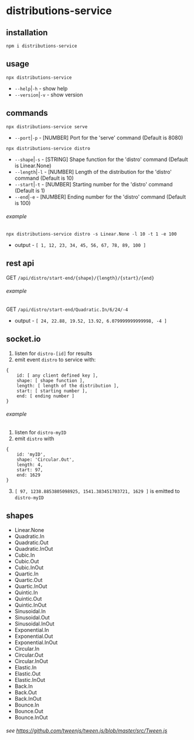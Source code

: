 # distributions-service

## installation
`npm i distributions-service`

## usage
`npx distributions-service`
 - `--help`|`-h` - show help
 - `--version`|`-v` - show version

## commands
`npx distributions-service serve`
- `--port`|`-p` - [NUMBER] Port for the 'serve' command (Default is 8080)

`npx distributions-service distro`
- `--shape`|`-s` - [STRING] Shape function for the 'distro' command (Default is Linear.None)
- `--length`|`-l` - [NUMBER] Length of the distribution for the 'distro' command  (Default is 10)
- `--start`|`-t` - [NUMBER] Starting number for the 'distro' command (Default is 1)
- `--end`|`-e` - [NUMBER] Ending number for the 'distro' command (Default is 100)

###### example
`npx distributions-service distro -s Linear.None -l 10 -t 1 -e 100`
 - output - `[ 1, 12, 23, 34, 45, 56, 67, 78, 89, 100 ]`

## rest api

GET `/api/distro/start-end/{shape}/{length}/{start}/{end}`

###### example
GET `/api/distro/start-end/Quadratic.In/6/24/-4`
 - output - `[ 24, 22.88, 19.52, 13.92, 6.079999999999998, -4 ]`

## socket.io

1. listen for `distro-[id]` for results
2. emit event `distro` to service with:
```
{
	id: [ any client defined key ],
	shape: [ shape function ],
	length: [ length of the distribution ],
	start: [ starting number ],
	end: [ ending number ]
}
```

###### example
1. listen for `distro-myID`
2. emit `distro` with
```
{
	id: 'myID',
	shape: 'Circular.Out',
	length: 4,
	start: 97,
	end: 1629
}
```
3. `[ 97, 1238.8853805098925, 1541.383451703721, 1629 ]` is emitted to `distro-myID`

## shapes
- Linear.None
- Quadratic.In
- Quadratic.Out
- Quadratic.InOut
- Cubic.In
- Cubic.Out
- Cubic.InOut
- Quartic.In
- Quartic.Out
- Quartic.InOut
- Quintic.In
- Quintic.Out
- Quintic.InOut
- Sinusoidal.In
- Sinusoidal.Out
- Sinusoidal.InOut
- Exponential.In
- Exponential.Out
- Exponential.InOut
- Circular.In
- Circular.Out
- Circular.InOut
- Elastic.In
- Elastic.Out
- Elastic.InOut
- Back.In
- Back.Out
- Back.InOut
- Bounce.In
- Bounce.Out
- Bounce.InOut
###### see https://github.com/tweenjs/tween.js/blob/master/src/Tween.js
